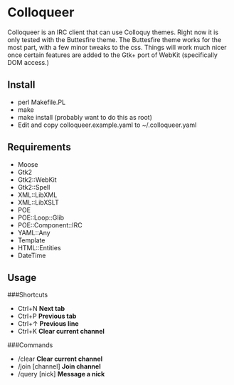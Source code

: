 Colloqueer
==========
Colloqueer is an IRC client that can use Colloquy themes. Right now it is
only tested with the Buttesfire theme. The Buttesfire theme works for the
most part, with a few minor tweaks to the css. Things will work much nicer
once certain features are added to the Gtk+ port of WebKit (specifically DOM
access.)

Install
-------
* perl Makefile.PL
* make
* make install (probably want to do this as root)
* Edit and copy colloqueer.example.yaml to ~/.colloqueer.yaml

Requirements
------------
* Moose
* Gtk2
* Gtk2::WebKit
* Gtk2::Spell
* XML::LibXML
* XML::LibXSLT
* POE
* POE::Loop::Glib
* POE::Component::IRC
* YAML::Any
* Template
* HTML::Entities
* DateTime

Usage
-----
###Shortcuts
* Ctrl+N **Next tab**
* Ctrl+P **Previous tab**
* Ctrl+↑ **Previous line**
* Ctrl+K **Clear current channel**

###Commands
* /clear **Clear current channel**
* /join  [channel] **Join channel**
* /query [nick] **Message a nick**
